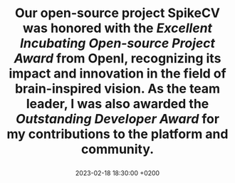 ---
title: >-
     <p>
     Our open-source project <strong>SpikeCV</strong> was honored with the 
     <em>Excellent Incubating Open-source Project Award</em> from <strong>OpenI</strong>, 
     recognizing its impact and innovation in the field of brain-inspired vision.  
     As the <strong>team leader</strong>, I was also awarded the 
     <em>Outstanding Developer Award</em> for my contributions to the platform and community.
     </p>
date: 2023-02-18 18:30:00 +0200
---